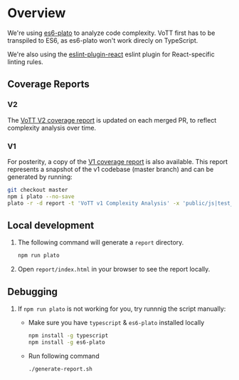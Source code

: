 # Overview

We're using [es6-plato](https://github.com/the-simian/es6-plato) to analyze code complexity. VoTT first has to be transpiled to ES6, as es6-plato won't work direcly on TypeScript.

We're also using the [eslint-plugin-react](https://github.com/yannickcr/eslint-plugin-react) eslint plugin for React-specific linting rules.

## Coverage Reports

### V2

The [VoTT V2 coverage report](https://vottv2.z5.web.core.windows.net/) is updated on each merged PR, to reflect complexity analysis over time.

### V1

For posterity, a copy of the [V1 coverage report](https://vottv1.z5.web.core.windows.net/) is also available. This report represents a snapshot of the v1 codebase (master branch) and can be generated by running:

```bash
git checkout master
npm i plato --no-save
plato -r -d report -t 'VoTT v1 Complexity Analysis' -x 'public/js|test_|main.js' src
```

## Local development

1. The following command will generate a `report` directory.

    ```bash
    npm run plato
    ```

2. Open `report/index.html` in your browser to see the report locally.

## Debugging

1. If `npm run plato` is not working for you, try runnnig the script manually:

    * Make sure you have `typescript` & `es6-plato` installed locally

        ```bash
        npm install -g typescript
        npm install -g es6-plato
        ```

    * Run following command

        ```bash
        ./generate-report.sh
        ```
